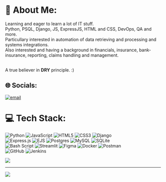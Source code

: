 # 💫 About Me:
Learning and eager to learn a lot of IT stuff.<br>Python, PSQL, Django, JS,  ExpressJS, HTML and CSS, DevOps, QA and more.
<br>
Particullary interested in automation of data retrieving and processing and systems integrations.<br>
Also interested and having a background in financials, insurance, bank-insurance, reporting, claims handling and management.

<br>A true believer in <strong>DRY</strong> principle. :)<br>


## 🌐 Socials:
<!-- [![Mastodon](https://img.shields.io/badge/-MASTODON-%232B90D9?logo=mastodon&logoColor=white)](https://mastodon.social/@Мартин Асенов) -->
[![email](https://img.shields.io/badge/Email-D14836?logo=gmail&logoColor=white)](mailto:martin.assenov@gmail.com) 

# 💻 Tech Stack:
![Python](https://img.shields.io/badge/python-3670A0?style=for-the-badge&logo=python&logoColor=ffdd54) 
![JavaScript](https://img.shields.io/badge/javascript-%23323330.svg?style=for-the-badge&logo=javascript&logoColor=%23F7DF1E)
![HTML5](https://img.shields.io/badge/html5-%23E34F26.svg?style=for-the-badge&logo=html5&logoColor=white) 
![CSS3](https://img.shields.io/badge/css3-%231572B6.svg?style=for-the-badge&logo=css3&logoColor=white) 
![Django](https://img.shields.io/badge/django-%23092E20.svg?style=for-the-badge&logo=django&logoColor=white) 
<br>![Express.js](https://img.shields.io/badge/express.js-%23404d59.svg?style=for-the-badge&logo=express&logoColor=%2361DAFB)
![EJS](https://img.shields.io/badge/ejs-%23B4CA65.svg?style=for-the-badge&logo=ejs&logoColor=black) 
![Postgres](https://img.shields.io/badge/postgres-%23316192.svg?style=for-the-badge&logo=postgresql&logoColor=white) 
![MySQL](https://img.shields.io/badge/mysql-4479A1.svg?style=for-the-badge&logo=mysql&logoColor=white)
![SQLite](https://img.shields.io/badge/sqlite-%2307405e.svg?style=for-the-badge&logo=sqlite&logoColor=white)
<br>
![Bash Script](https://img.shields.io/badge/bash_script-%23121011.svg?style=for-the-badge&logo=gnu-bash&logoColor=white)
![Streamlit](https://img.shields.io/badge/Streamlit-%23FE4B4B.svg?style=for-the-badge&logo=streamlit&logoColor=white) 
![Figma](https://img.shields.io/badge/figma-%23F24E1E.svg?style=for-the-badge&logo=figma&logoColor=white) 
![Docker](https://img.shields.io/badge/docker-%230db7ed.svg?style=for-the-badge&logo=docker&logoColor=white) 
![Postman](https://img.shields.io/badge/Postman-FF6C37?style=for-the-badge&logo=postman&logoColor=white)
<br>![GitHub](https://img.shields.io/badge/github-%23121011.svg?style=for-the-badge&logo=github&logoColor=white) 
![Jenkins](https://img.shields.io/badge/jenkins-%232C5263.svg?style=for-the-badge&logo=jenkins&logoColor=white) 
<!-- ![Gunicorn](https://img.shields.io/badge/gunicorn-%298729.svg?style=for-the-badge&logo=gunicorn&logoColor=white) 
![Nginx](https://img.shields.io/badge/nginx-%23009639.svg?style=for-the-badge&logo=nginx&logoColor=white)  -->
<!-- # 📊 GitHub Stats:
![](https://github-readme-stats.vercel.app/api?username=Martin7n&theme=dark&hide_border=false&include_all_commits=false&count_private=false)<br/>
![](https://nirzak-streak-stats.vercel.app/?user=Martin7n&theme=dark&hide_border=false)<br/>  -->
![](https://github-readme-stats.vercel.app/api/top-langs/?username=Martin7n&theme=dark&hide_border=false&include_all_commits=false&count_private=false&layout=compact) 

---
[![](https://visitcount.itsvg.in/api?id=Martin7n&icon=0&color=0)](https://visitcount.itsvg.in)

<!--  created with GPRM ( https://gprm.itsvg.in ) -->

